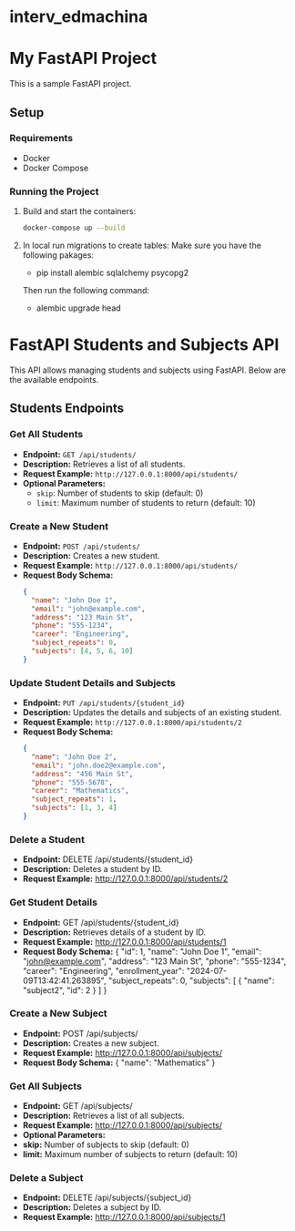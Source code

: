 # interv_edmachina


# My FastAPI Project

This is a sample FastAPI project.

## Setup

### Requirements

- Docker
- Docker Compose

### Running the Project

1. Build and start the containers:

   ```bash
   docker-compose up --build

2. In local run migrations to create tables:
   Make sure you have the following pakages:
      - pip install alembic sqlalchemy psycopg2

   Then run the following command:
      - alembic upgrade head

# FastAPI Students and Subjects API

This API allows managing students and subjects using FastAPI. Below are the available endpoints.

## Students Endpoints

### Get All Students

- **Endpoint:** `GET /api/students/`
- **Description:** Retrieves a list of all students.
- **Request Example:** `http://127.0.0.1:8000/api/students/`
- **Optional Parameters:**
  - `skip`: Number of students to skip (default: 0)
  - `limit`: Maximum number of students to return (default: 10)

### Create a New Student

- **Endpoint:** `POST /api/students/`
- **Description:** Creates a new student.
- **Request Example:** `http://127.0.0.1:8000/api/students/`
- **Request Body Schema:**
  ```json
  {
    "name": "John Doe 1",
    "email": "john@example.com",
    "address": "123 Main St",
    "phone": "555-1234",
    "career": "Engineering",
    "subject_repeats": 0,
    "subjects": [4, 5, 6, 10]
  }


### Update Student Details and Subjects

- **Endpoint:** `PUT /api/students/{student_id}`
- **Description:** Updates the details and subjects of an existing student.
- **Request Example:** `http://127.0.0.1:8000/api/students/2`
- **Request Body Schema:**
  ```json
  {
    "name": "John Doe 2",
    "email": "john.doe2@example.com",
    "address": "456 Main St",
    "phone": "555-5678",
    "career": "Mathematics",
    "subject_repeats": 1,
    "subjects": [1, 3, 4]
  }

### Delete a Student
- **Endpoint:** DELETE /api/students/{student_id}
- **Description:** Deletes a student by ID.
- **Request Example:** http://127.0.0.1:8000/api/students/2

### Get Student Details

- **Endpoint:** GET /api/students/{student_id}
- **Description:** Retrieves details of a student by ID.
- **Request Example:** http://127.0.0.1:8000/api/students/1
- **Request Body Schema:**
{
  "id": 1,
  "name": "John Doe 1",
  "email": "john@example.com",
  "address": "123 Main St",
  "phone": "555-1234",
  "career": "Engineering",
  "enrollment_year": "2024-07-09T13:42:41.263895",
  "subject_repeats": 0,
  "subjects": [
    {
      "name": "subject2",
      "id": 2
    }
  ]
}

### Create a New Subject

- **Endpoint:** POST /api/subjects/
- **Description:** Creates a new subject.
- **Request Example:** http://127.0.0.1:8000/api/subjects/
- **Request Body Schema:**
{
  "name": "Mathematics"
}


### Get All Subjects
- **Endpoint:** GET /api/subjects/
- **Description:** Retrieves a list of all subjects.
- **Request Example:** http://127.0.0.1:8000/api/subjects/
- **Optional Parameters:**
- **skip:** Number of subjects to skip (default: 0)
- **limit:** Maximum number of subjects to return (default: 10)

### Delete a Subject
- **Endpoint:** DELETE /api/subjects/{subject_id}
- **Description:** Deletes a subject by ID.
- **Request Example:** http://127.0.0.1:8000/api/subjects/1
